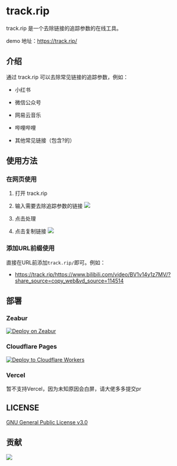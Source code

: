 # track.rip

track.rip 是一个去除链接的追踪参数的在线工具。

demo 地址：https://track.rip/

## 介绍

通过 track.rip 可以去除常见链接的追踪参数，例如：

- 小红书

- 微信公众号

- 网易云音乐

- 哔哩哔哩

- 其他常见链接（包含?的）

## 使用方法

### 在网页使用

1. 打开 track.rip

2. 输入需要去除追踪参数的链接
![](https://cdn.statically.io/gh/stvlynn/cloudimg@master/blog/2310/截屏2024-08-05-16.56.03.3r1rx81dwkc0.webp)

3. 点击处理

4. 点击复制链接
![](https://cdn.statically.io/gh/stvlynn/cloudimg@master/blog/2310/截屏2024-08-05-16.54.49.699wmfxsnsg0.webp)

### 添加URL前缀使用

直接在URL前添加`track.rip/`即可。例如：

- https://track.rip/https://www.bilibili.com/video/BV1v14y1z7MV/?share_source=copy_web&vd_source=114514

## 部署

### Zeabur

[![Deploy on Zeabur](https://zeabur.com/button.svg)](https://zeabur.com/templates/H64N92?referralCode=stvlynn)

### Cloudflare Pages

[![Deploy to Cloudflare Workers](https://deploy.workers.cloudflare.com/button)](https://deploy.workers.cloudflare.com/?url=https://github.com/stvlynn/track.rip)

### Vercel

暂不支持Vercel，因为未知原因会白屏，请大佬多多提交pr

## LICENSE

[GNU General Public License v3.0](LICENSE)

## 贡献

<a href="https://github.com/OWNER/REPO/graphs/contributors">
  <img src="https://contrib.rocks/image?repo=stvlynn/track.rip" />
</a>